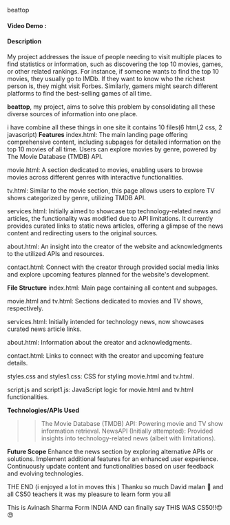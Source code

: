 beattop
#### Video Demo :
#### Description 
My project addresses the issue of people needing to visit multiple places to find statistics or information, such as discovering the top 10 movies, games, or other related rankings. 
For instance, if someone wants to find the top 10 movies, they usually go to IMDb. If they want to know who the richest person is, they might visit Forbes. 
Similarly, gamers might search different platforms to find the best-selling games of all time.

**beattop**, my project, aims to solve this problem by consolidating all these diverse sources of information into one place.

i have combine all these things in one site 
it contains 10 files(6 html,2 css, 2 javascript)
**Features**
index.html: The main landing page offering comprehensive content, including subpages for detailed information on the top 10 movies of all time. Users can explore movies by genre, powered by The Movie Database (TMDB) API.

movie.html: A section dedicated to movies, enabling users to browse movies across different genres with interactive functionalities.

tv.html: Similar to the movie section, this page allows users to explore TV shows categorized by genre, utilizing TMDB API.

services.html: Initially aimed to showcase top technology-related news and articles, the functionality was modified due to API limitations. It currently provides curated links to static news articles, offering a glimpse of the news content and redirecting users to the original sources.

about.html: An insight into the creator of the website and acknowledgments to the utilized APIs and resources.

contact.html: Connect with the creator through provided social media links and explore upcoming features planned for the website's development.

**File Structure**
index.html: Main page containing all content and subpages.

movie.html and tv.html: Sections dedicated to movies and TV shows, respectively.

services.html: Initially intended for technology news, now showcases curated news article links.

about.html: Information about the creator and acknowledgments.

contact.html: Links to connect with the creator and upcoming feature details.

styles.css and styles1.css: CSS for styling movie.html and tv.html.

script.js and script1.js: JavaScript logic for movie.html and tv.html functionalities.

**Technologies/APIs Used**

>>The Movie Database (TMDB) API: Powering movie and TV show information retrieval.
>>NewsAPI (Initially attempted): Provided insights into technology-related news (albeit with limitations).

**Future Scope**
Enhance the news section by exploring alternative APIs or solutions.
Implement additional features for an enhanced user experience.
Continuously update content and functionalities based on user feedback and evolving technologies.

THE END
(i enjoyed a lot in moves this )
Thanku so much David malan 🙏 and all CS50 teachers it was my pleasure to learn form you all

This is Avinash Sharma Form INDIA
AND can finally say THIS WAS CS50!!😍😍

